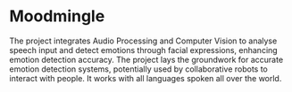 # Moodmingle
<p>The project integrates Audio Processing and Computer Vision to analyse speech input and detect emotions through facial expressions, enhancing emotion detection accuracy.
The project lays the groundwork for accurate emotion detection systems, potentially used by collaborative robots to interact with people.
It works with all languages spoken all over the world.
</p>

